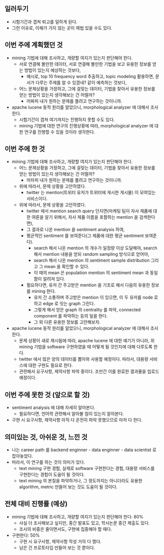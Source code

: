 일러두기
------
* 시험기간과 겹쳐 퇴고를 덜하게 된다.
* 그런 이유로, 이해가 가지 않는 곳이 제법 있을 수도 있다.


이번 주에 계획했던 것
----------------
* mining 기법에 대해 조사하고, 개량할 여지가 있는지 판단해야 한다.
  * 서로 연결해 볼만한 데이터, 서로 연결해 볼만한 기법을 보고 유용한 정보를 얻는 방법이 있는지 예상하는 것보다, 
    * 예시로, top 10 frequency word 추출하고, topic modeling 활용하면, 문서가 다루는 주제를 알 수 있겠네? 같이 예측하는 것보다,
  * 어느 문제상황을 가정하고, 그에 걸맞는 데이터, 기법을 찾아서 유용한 정보를 얻는 방법이 있는지 생각해보는 건 어떨까?
    * 어짜피 내가 원하는 문제를 풀려고 연구하는 것이니까.
* apache lucene 동작 원리를 알았으니, morphological analyzer 에 대해서 조사한다.
  * 시험기간이 겹쳐 여기까지는 진행하지 못할 수도 있다.
  * mining 기법에 대한 연구의 진행상황에 따라, morphological analyzer 에 대한 연구를 진행할 수 있을 것이라 생각한다.


이번 주에 한 것
------------
* mining 기법에 대해 조사하고, 개량할 여지가 있는지 판단해야 한다.
  * 어느 문제상황을 가정하고, 그에 걸맞는 데이터, 기법을 찾아서 유용한 정보를 얻는 방법이 있는지 생각해보는 건 어떨까?
    * 어차피 내가 원하는 문제를 풀려고 연구하는 것이니까.
  * 위에 따라서, 문제 상황을 고안하였다.
    * twitter 는 mention(트위터 유저가 트위터에 게시한 게시물) 이 모여있는 서비스이다.
  * 위에 따라서, 문제 상황을 고안하였다.
    * twitter 에서 mention search query 던지면(마케팅 팀이 자사 제품에 대한 여론을 알기 위해서, 자사 제품 이름을 포함하는 mention 을 검색한다면), 
    * 그 결과로 나온 mention 을 sentiment analysis 하여, 
    * 평균적인 sentiment 를 보여준다(그 제품에 대한 평균 sentiment 보여준다).
      * search 해서 나온 mention 의 개수가 일정량 이상 도달해야, search 해서 mention 내용을 얻되 random sampling 방식으로 얻어야,
      * search 해서 나온 mention 의 sentiment sample distribution 그리고 그 mean 을 확인할 수 있다. 
      * 이 때의 mean 은 population mention 의 sentiment mean 과 동일함이 알려져 있다.
    * 필요하다면, 유저 간 주고받은 mention 을 기초로 해서 다음의 유용한 정보를 mining 한다. 
      * 유저 간 소통하며 주고받은 mention 이 있으면, 이 두 유저를 node 로 하고 edge 로 잇는 graph 그린다. 
      * 그렇게 해서 얻은 graph 의 centrality 를 파악, connected component 를 파악하는 등의 일을 한다. 
      * 그 외 다른 유용한 정보를 고안해보자.
* apache lucene 동작 원리를 알았으니, morphological analyzer 에 대해서 조사한다.
  * 문제 상황이 새로 제시됨에 따라, apache lucene 에 대한 얘기가 아니라, 위 mining 기법을 software 구현하였을 때 어떻게 될 것인지에 대해 다루도록 한다.
  * twitter 에서 많은 양의 데이터를 뽑아와 사용할 예정이다. 따라서, 대용량 서비스에 대한 구현도 필요로 한다. 
  * 관련해서 요구사항, 제약사항 파악 중이다. 조만간 이를 완료한 결과물을 업로드 예정이다.


이번 주에 못한 것 (앞으로 할 것)
-------------------------
* sentiment analysis 에 대해 자세히 알아본다.
  * 필요하다면, 언어학 관련해서 알아볼 점이 있는지 알아본다.
* 구현 시 요구사항, 제약사항 아직 다 온전히 파악 못했으므로 마저 다 한다.


의미있는 것, 아쉬운 것, 느낀 것
------------------------
* 나는 career path 를 backend enginner - data enginner - data scientist 로 잡아놓았다.
* 따라서, 이 연구를 하는 것이 의미가 있다.
  * text mining 구현 경험, 실제로 software 구현한다는 경험, 대용량 서비스를 구현한다는 경험이 도움이 될 것이다.
  * text mining 의 본질을 파악하거나, 그 정도까지는 아니더라도 유용한 algorithm, metric 만들어 보는 것도 도움이 될 것이다.


전체 대비 진행률 (예상)
------------------
* mining 기법에 대해 조사하고, 개량할 여지가 있는지 판단해야 한다: 80%
  * 사실 더 조사해보고 싶지만, 중간 발표도 있고, 학사논문 중간 제출도 있다.
  * 조사의 비중은 줄이면서도, 구현에 집중해야 할 때다.
* 구현한다: 50%
  * 구현 시 요구사항, 제약사항 작성 거의 다 했다.
  * 남은 건 프로토타입 만들어 보는 것 뿐이다.
